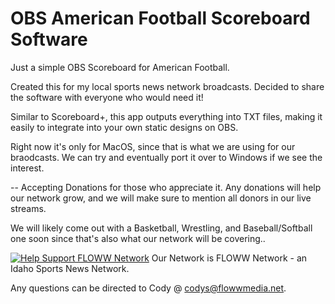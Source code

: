 # OBS American Football Scoreboard Software

Just a simple OBS Scoreboard for American Football.

Created this for my local sports news network broadcasts. Decided to share the software with everyone who would need it!

Similar to Scoreboard+, this app outputs everything into TXT files, making it easily to integrate into your own static designs on OBS.

Right now it's only for MacOS, since that is what we are using for our braodcasts. We can try and eventually port it over to Windows if we see the interest.

--
Accepting Donations for those who appreciate it. Any donations will help our network grow, and we will make sure to mention all donors in our live streams.

We will likely come out with a Basketball, Wrestling, and Baseball/Softball one soon since that's also what our network will be covering..

[![Help Support FLOWW Network](https://img.shields.io/badge/Buy%20Me%20a%20Coffee-FF5F5F?style=for-the-badge&logo=buy-me-a-coffee&logoColor=white)](https://www.buymeacoffee.com/flowwnetwork)
Our Network is FLOWW Network - an Idaho Sports News Network.


Any questions can be directed to Cody @ codys@flowwmedia.net.






